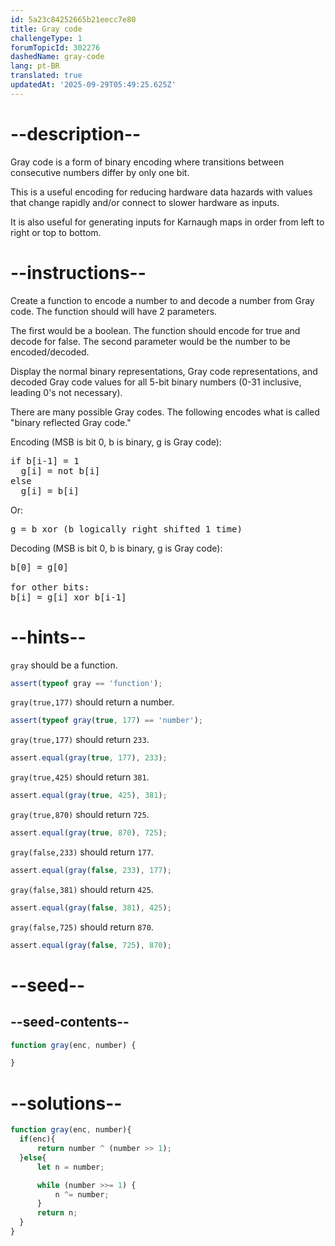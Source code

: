 ```yaml
---
id: 5a23c84252665b21eecc7e80
title: Gray code
challengeType: 1
forumTopicId: 302276
dashedName: gray-code
lang: pt-BR
translated: true
updatedAt: '2025-09-29T05:49:25.625Z'
---
```


# --description--

Gray code is a form of binary encoding where transitions between consecutive numbers differ by only one bit.

This is a useful encoding for reducing hardware data hazards with values that change rapidly and/or connect to slower hardware as inputs.

It is also useful for generating inputs for Karnaugh maps in order from left to right or top to bottom.

# --instructions--

Create a function to encode a number to and decode a number from Gray code. The function should will have 2 parameters.

The first would be a boolean. The function should encode for true and decode for false. The second parameter would be the number to be encoded/decoded.

Display the normal binary representations, Gray code representations, and decoded Gray code values for all 5-bit binary numbers (0-31 inclusive, leading 0's not necessary).

There are many possible Gray codes. The following encodes what is called "binary reflected Gray code."

Encoding (MSB is bit 0, b is binary, g is Gray code):

<pre>if b[i-1] = 1
  g[i] = not b[i]
else
  g[i] = b[i]
</pre>

Or:

<pre>g = b xor (b logically right shifted 1 time)
</pre>

Decoding (MSB is bit 0, b is binary, g is Gray code):

<pre>b[0] = g[0]<br>
for other bits:
b[i] = g[i] xor b[i-1]
</pre>

# --hints--

`gray` should be a function.

```js
assert(typeof gray == 'function');
```

`gray(true,177)` should return a number.

```js
assert(typeof gray(true, 177) == 'number');
```

`gray(true,177)` should return `233`.

```js
assert.equal(gray(true, 177), 233);
```

`gray(true,425)` should return `381`.

```js
assert.equal(gray(true, 425), 381);
```

`gray(true,870)` should return `725`.

```js
assert.equal(gray(true, 870), 725);
```

`gray(false,233)` should return `177`.

```js
assert.equal(gray(false, 233), 177);
```

`gray(false,381)` should return `425`.

```js
assert.equal(gray(false, 381), 425);
```

`gray(false,725)` should return `870`.

```js
assert.equal(gray(false, 725), 870);
```

# --seed--

## --seed-contents--

```js
function gray(enc, number) {

}
```

# --solutions--

```js
function gray(enc, number){
  if(enc){
      return number ^ (number >> 1);
  }else{
      let n = number;

      while (number >>= 1) {
          n ^= number;
      }
      return n;
  }
}
```
